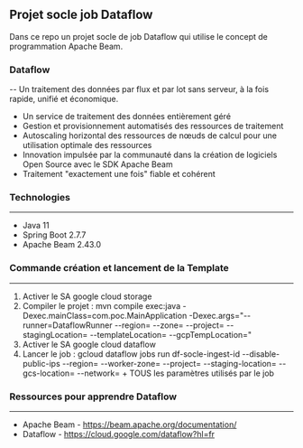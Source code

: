 ## Projet socle job Dataflow
Dans ce repo un projet socle de job Dataflow qui utilise le concept de programmation Apache Beam.

### Dataflow
-- 
Un traitement des données par flux et par lot sans serveur, à la fois rapide, unifié et économique.
- Un service de traitement des données entièrement géré
- Gestion et provisionnement automatisés des ressources de traitement
- Autoscaling horizontal des ressources de nœuds de calcul pour une utilisation optimale des ressources
- Innovation impulsée par la communauté dans la création de logiciels Open Source avec le SDK Apache Beam
- Traitement "exactement une fois" fiable et cohérent

### Technologies
---
- Java 11
- Spring Boot 2.7.7
- Apache Beam 2.43.0

### Commande création et lancement de la Template
---
1. Activer le SA google cloud storage
2. Compiler le projet : mvn compile exec:java -Dexec.mainClass=com.poc.MainApplication -Dexec.args="--runner=DataflowRunner --region= --zone= --project= --stagingLocation= --templateLocation= --gcpTempLocation=" 
3. Activer le SA google cloud dataflow
4. Lancer le job : gcloud dataflow jobs run df-socle-ingest-id --disable-public-ips --region= --worker-zone= --project= --staging-location= --gcs-location=  --network= + TOUS les paramètres utilisés par le job

### Ressources pour apprendre Dataflow
---
- Apache Beam - https://beam.apache.org/documentation/
- Dataflow - https://cloud.google.com/dataflow?hl=fr